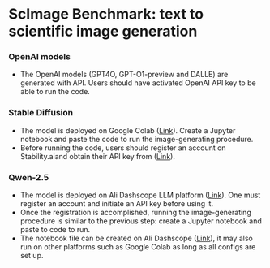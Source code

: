 # ScImage Benchmark: text to scientific image generation

### OpenAI models
- The OpenAI models (GPT4O, GPT-O1-preview and DALLE) are generated with API. Users should have activated OpenAI API key to be able to run the code. 

###  Stable Diffusion
- The model is deployed on Google Colab ([Link](https://colab.research.google.com/)). Create a Jupyter notebook and paste the code to run the image-generating procedure. 
- Before running the code, users should register an account on Stability.aiand obtain their API key from ([Link](https://platform.stability.ai/docs/api-reference#tag/Generate/paths/1v2beta1stable-image1generate1sd3/post)).


###  Qwen-2.5
- The model is deployed on Ali Dashscope LLM platform ([Link]("https://ram.console.aliyun.com/profile/access-keys?spm=5176.12818093_47.console-base_top-nav.dak.bf2616d0lkXuff")). One must register an account and initiate an API key before using it.
- Once the registration is accomplished, running the image-generating procedure is similar to the previous step: create a Jupyter notebook and paste to code to run.
- The notebook file can be created on Ali Dashscope ([Link](https://pai.console.aliyun.com/?regionId=cn-shanghai&spm=a2c4g.11186623.0.0.2009527fIl74xF&workspaceId=575413#/notebook/?pageNumber=1&pageSize=10&resourceId=ALL&sortBy=GmtCreateTime&order=DESC)), it may also run on other platforms such as Google Colab as long as all configs are set up.
